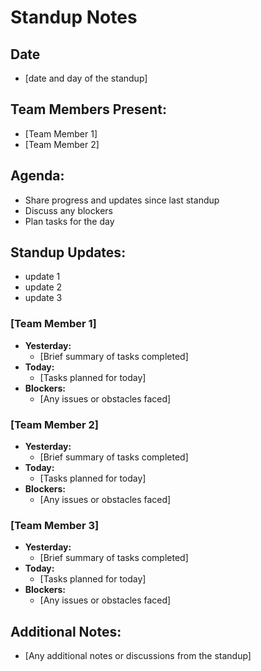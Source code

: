 # Standup Notes 

## Date 
- [date and day of the standup]

## Team Members Present:
- [Team Member 1]
- [Team Member 2]

## Agenda:
- Share progress and updates since last standup
- Discuss any blockers
- Plan tasks for the day

## Standup Updates:
- update 1 
- update 2
- update 3

### [Team Member 1]
- **Yesterday:**
  - [Brief summary of tasks completed]
- **Today:**
  - [Tasks planned for today]
- **Blockers:**
  - [Any issues or obstacles faced]

### [Team Member 2]
- **Yesterday:**
  - [Brief summary of tasks completed]
- **Today:**
  - [Tasks planned for today]
- **Blockers:**
  - [Any issues or obstacles faced]

### [Team Member 3]
- **Yesterday:**
  - [Brief summary of tasks completed]
- **Today:**
  - [Tasks planned for today]
- **Blockers:**
  - [Any issues or obstacles faced]

## Additional Notes:
- [Any additional notes or discussions from the standup]
